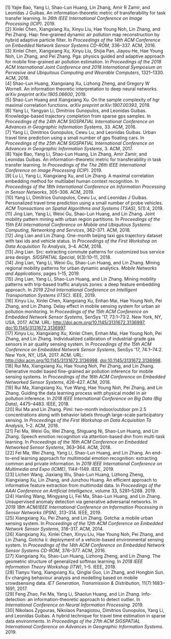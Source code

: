 [1] Yajie Bao, Yang Li, Shao\-Lun Huang, Lin Zhang, Amir R Zamir, and Leonidas J Guibas\.
An information\-theoretic metric of transferability for task transfer learning\.
In *26th IEEE International Conference on Image Processing \(ICIP\)*\. 2019\.  
[2] Xinlei Chen, Xiangxiang Xu, Xinyu Liu, Hae Young Noh, Lin Zhang, and Pei Zhang\.
Hap: fine\-grained dynamic air pollution map reconstruction by hybrid adaptive particle filter\.
In *Proceedings of the 14th ACM Conference on Embedded Network Sensor Systems CD\-ROM*, 336–337\. ACM, 2016\.  
[3] Xinlei Chen, Xiangxiang Xu, Xinyu Liu, Shijia Pan, Jiayou He, Hae Young Noh, Lin Zhang, and Pei Zhang\.
Pga: physics guided and adaptive approach for mobile fine\-grained air pollution estimation\.
In *Proceedings of the 2018 ACM International Joint Conference and 2018 International Symposium on Pervasive and Ubiquitous Computing and Wearable Computers*, 1321–1330\. ACM, 2018\.  
[4] Shao\-Lun Huang, Xiangxiang Xu, Lizhong Zheng, and Gregory W Wornell\.
An information theoretic interpretation to deep neural networks\.
*arXiv preprint arXiv:1905\.06600*, 2019\.  
[5] Shao\-Lun Huang and Xiangxiang Xu\.
On the sample complexity of hgr maximal correlation functions\.
*arXiv preprint arXiv:1907\.00393*, 2019\.  
[6] Yang Li, Yangyan Li, Dimitrios Gunopulos, and Leonidas Guibas\.
Knowledge\-based trajectory completion from sparse gps samples\.
In *Proceedings of the 24th ACM SIGSPATIAL International Conference on Advances in Geographic Information Systems*, 33\. ACM, 2016\.  
[7] Yang Li, Dimitrios Gunopulos, Cewu Lu, and Leonidas Guibas\.
Urban travel time prediction using a small number of gps floating cars\.
In *Proceedings of the 25th ACM SIGSPATIAL International Conference on Advances in Geographic Information Systems*, 3\. ACM, 2017\.  
[8] Yajie Bao, Yang Li, Shao\-Lun Huang, Lin Zhang, Amir Zamir, and Leonidas Guibas\.
An information\-theoretic metric for transferability in task transfer learning\.
In *Proceedings of the The 26th IEEE International Conference on Image Processing \(ICIP\)*\. 2019\.  
[9] Lu Li, Yang Li, Xiangxiang Xu, and Lin Zhang\.
A maximal correlation embedding method for multilabel human context recognition\.
In *Proceedings of the 18th International Conference on Information Processing in Sensor Networks*, 305–306\. ACM, 2019\.  
[10] Yang Li, Dimitrios Gunopulos, Cewu Lu, and Leonidas J Guibas\.
Personalized travel time prediction using a small number of probe vehicles\.
*ACM Transactions on Spatial Algorithms and Systems \(TSAS\)*, 5\(1\):4, 2019\.  
[11] Jing Lian, Yang Li, Weixi Gu, Shao\-Lun Huang, and Lin Zhang\.
Joint mobility pattern mining with urban region partitions\.
In *Proceedings of the 15th EAI International Conference on Mobile and Ubiquitous Systems: Computing, Networking and Services*, 362–371\. ACM, 2018\.  
[12] Jing Lian and Lin Zhang\.
One\-month beijing taxi gps trajectory dataset with taxi ids and vehicle status\.
In *Proceedings of the First Workshop on Data Acquisition To Analysis*, 3–4\. ACM, 2018\.  
[13] Jing Lian\.
Src: extracting commute patterns for customized bus service area design\.
*SIGSPATIAL Special*, 9\(3\):10–11, 2018\.  
[14] Jing Lian, Yang Li, Weixi Gu, Shao\-Lun Huang, and Lin Zhang\.
Mining regional mobility patterns for urban dynamic analytics\.
*Mobile Networks and Applications*, pages 1–15, 2019\.  
[15] Jing Lian, Yang Li, Shao\-Lun Huang, and Lin Zhang\.
Mining mobility patterns with trip\-based traffic analysis zones: a deep feature embedding approach\.
In *2019 22nd International Conference on Intelligent Transportation Systems \(ITSC\)*\. IEEE, 2019\.  
[16] Xinyu Liu, Xinlei Chen, Xiangxiang Xu, Enhan Mai, Hae Young Noh, Pei Zhang, and Lin Zhang\.
Delay effect in mobile sensing system for urban air pollution monitoring\.
In *Proceedings of the 15th ACM Conference on Embedded Network Sensor Systems*, SenSys '17, 73:1–73:2\. New York, NY, USA, 2017\. ACM\.
URL: [http://doi\.acm\.org/10\.1145/3131672\.3136997](http://doi.acm.org/10.1145/3131672.3136997), [doi:10\.1145/3131672\.3136997](https://doi.org/10.1145/3131672.3136997)\.  
[17] Xinyu Liu, Xiangxiang Xu, Xinlei Chen, Enhan Mai, Hae Young Noh, Pei Zhang, and Lin Zhang\.
Individualized calibration of industrial\-grade gas sensors in air quality sensing system\.
In *Proceedings of the 15th ACM Conference on Embedded Network Sensor Systems*, SenSys '17, 74:1–74:2\. New York, NY, USA, 2017\. ACM\.
URL: [http://doi\.acm\.org/10\.1145/3131672\.3136998](http://doi.acm.org/10.1145/3131672.3136998), [doi:10\.1145/3131672\.3136998](https://doi.org/10.1145/3131672.3136998)\.  
[18] Rui Ma, Xiangxiang Xu, Hae Young Noh, Pei Zhang, and Lin Zhang\.
Generative model based fine\-grained air pollution inference for mobile sensing systems\.
In *Proceedings of the 16th ACM Conference on Embedded Networked Sensor Systems*, 426–427\. ACM, 2018\.  
[19] Rui Ma, Xiangxiang Xu, Yue Wang, Hae Young Noh, Pei Zhang, and Lin Zhang\.
Guiding the data learning process with physical model in air pollution inference\.
In *2018 IEEE International Conference on Big Data \(Big Data\)*, 4475–4483\. IEEE, 2018\.  
[20] Rui Ma and Lin Zhang\.
Pimi: two\-month indoor/outdoor pm 2\.5 concentrations along with behavior labels through large\-scale participatory sensing\.
In *Proceedings of the First Workshop on Data Acquisition To Analysis*, 1–2\. ACM, 2018\.  
[21] Fei Ma, Weixi Gu, Wei Zhang, Shiguang Ni, Shao\-Lun Huang, and Lin Zhang\.
Speech emotion recognition via attention\-based dnn from multi\-task learning\.
In *Proceedings of the 16th ACM Conference on Embedded Networked Sensor Systems*, 363–364\. ACM, 2018\.  
[22] Fei Ma, Wei Zhang, Yang Li, Shao\-Lun Huang, and Lin Zhang\.
An end\-to\-end learning approach for multimodal emotion recognition: extracting common and private information\.
In *2019 IEEE International Conference on Multimedia and Expo \(ICME\)*, 1144–1149\. IEEE, 2019\.  
[23] Lichen Wang, Jiaxiang Wu, Shao\-Lun Huang, Lizhong Zheng, Xiangxiang Xu, Lin Zhang, and Junzhou Huang\.
An efficient approach to informative feature extraction from multimodal data\.
In *Proceedings of the AAAI Conference on Artificial Intelligence*, volume 33, 5281–5288\. 2019\.  
[24] Hanling Wang, Mingyang Li, Fei Ma, Shao\-Lun Huang, and Lin Zhang\.
Unsupervised anomaly detection via generative adversarial networks\.
In *2019 18th ACM/IEEE International Conference on Information Processing in Sensor Networks \(IPSN\)*, 313–314\. IEEE, 2019\.  
[25] Xiangxiang Xu, Pei Zhang, and Lin Zhang\.
Gotcha: a mobile urban sensing system\.
In *Proceedings of the 12th ACM Conference on Embedded Network Sensor Systems*, 316–317\. ACM, 2014\.  
[26] Xiangxiang Xu, Xinlei Chen, Xinyu Liu, Hae Young Noh, Pei Zhang, and Lin Zhang\.
Gotcha ii: deployment of a vehicle\-based environmental sensing system\.
In *Proceedings of the 14th ACM Conference on Embedded Network Sensor Systems CD\-ROM*, 376–377\. ACM, 2016\.  
[27] Xiangxiang Xu, Shao\-Lun Huang, Lizhong Zheng, and Lin Zhang\.
The geometric structure of generalized softmax learning\.
In *2018 IEEE Information Theory Workshop \(ITW\)*, 1–5\. IEEE, 2018\.  
[28] Tianyu Yang, Xiangxiang Xu, Qinglai Guo, Lin Zhang, and Hongbin Sun\.
Ev charging behaviour analysis and modelling based on mobile crowdsensing data\.
*IET Generation, Transmission &amp; Distribution*, 11\(7\):1683–1691, 2017\.  
[29] Feng Zhao, Fei Ma, Yang Li, Shaolun Huang, and Lin Zhang\.
Info\-detection: an information\-theoretic approach to detect outlier\.
In *International Conference on Neural Information Processing*\. 2019\.  
[30] Nikolaos Zygouras, Nikolaos Panagiotou, Dimitrios Gunopulos, Yang Li, and Leonidas Guibas\.
A hybrid technique for travel time estimation in sparse data environments\.
In *Proceedings of the 27th ACM SIGSPATIAL International Conference on Advances in Geographic Information Systems*\. 2019\.  

